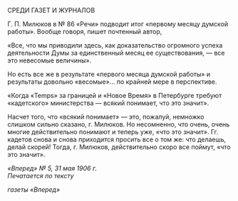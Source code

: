 СРЕДИ ГАЗЕТ И ЖУРНАЛОВ

Г. П. Милюков в № 86 «Речи» подводит итог «первому месяцу думской работы». Вообще говоря, пишет почтенный автор,

«Все, что мы приводили здесь, как доказательство огромного успеха деятельности Думы за единст­венный месяц ее существования, — все это невесомые величины».

Но есть все же в результате «первого месяца думской работы» и результаты доволь­но «весомые»... по крайней мере в перспективе.

«Когда «Temps» за границей и «Новое Время» в Петербурге требуют «кадетского» министерства — всякий понимает, что это значит».

Насчет того, что «всякий понимает» — это, пожалуй, немножко слишком сильно сказано, г. Милюков. Но несомненно, что очень, очень многие действительно понима­ют и теперь уже, «что это значит». Гг. кадетов снова и снова приходится просить все о том же: что делаешь, делай скорей! Тогда, г. Милюков, действительно скоро все пой­мут, «что это значит».

_«Вперед» № 5, 31 мая 1906 г.                                                               Печатается по тексту_

_газеты «Вперед»_
